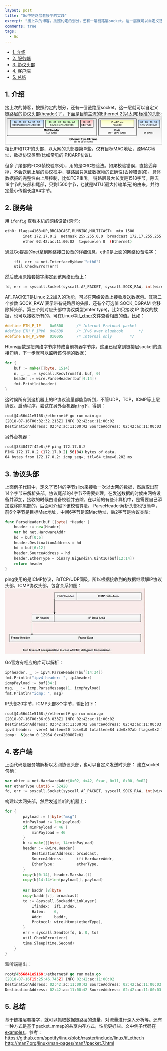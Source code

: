```yaml
---
layout: post
title: "Go中链路层套接字的实践"
excerpt: "接上次的博客，按照约定的划分，还有一层链路层socket。这一层就可以自定义链路层的协议头部(header)了，下面是目前主流的Ethernet 2(以太网)标准的头部: 相比IP和TCP的头部，以太网的头部要简单些，仅有目标MAC地址，源MAC地址，数据协议类型(比如常见的IP和ARP协议)。"
comments: true
tags:
  - Go
---
```


* [1\. 介绍](#1-%E4%BB%8B%E7%BB%8D)
* [2\. 服务端](#2-%E6%9C%8D%E5%8A%A1%E7%AB%AF)
* [3\. 协议头部](#3-%E5%8D%8F%E8%AE%AE%E5%A4%B4%E9%83%A8)
* [4\. 客户端](#4-%E5%AE%A2%E6%88%B7%E7%AB%AF)
* [5\. 总结](#5-%E6%80%BB%E7%BB%93)

## 1. 介绍
接上次的博客，按照约定的划分，还有一层链路层socket。这一层就可以自定义链路层的协议头部(header)了，下面是目前主流的Ethernet 2(以太网)标准的头部:
![Ethernet_Type_II_Frame_format.png](/assets/img/Ethernet_Type_II_Frame_format.png)   
相比IP和TCP的头部，以太网的头部要简单些，仅有目标MAC地址，源MAC地址，数据协议类型(比如常见的IP和ARP协议)。

但多了尾部的FCS(帧校验序列)，用的是CRC校验法。如果校验错误，直接丢弃掉，不会送到上层的协议栈中，链路层只保证数据帧的正确性(丢掉错误的)。具体数据报的完整性由上层控制，比如TCP重传。
链路层最大长度是1518字节，除去18字节的头部和尾部，只剩1500字节，也就是MTU(最大传输单元)的由来，并约定最小传输长度64字节。

## 2. 服务端
用 `ifonfig` 查看本机的网络设备(网卡):
```sh
eth0: flags=4163<UP,BROADCAST,RUNNING,MULTICAST>  mtu 1500
        inet 172.17.0.2  netmask 255.255.0.0  broadcast 172.17.255.255
        ether 02:42:ac:11:00:02  txqueuelen 0  (Ethernet)
```
通过Go提高的net拿到网络接口设备的详细信息，eth0是上面的网络设备名字：
```go
	ifi, err := net.InterfaceByName("eth0")
    util.CheckError(err)
```
然后使用原始套接字绑定到该网络设备上：
```go
fd, err := syscall.Socket(syscall.AF_PACKET, syscall.SOCK_RAW, int(wire.Htons(0x800)))
```
AF_PACKET是Linux 2.2加入的功能，可以在网络设备上接收发送数据包。其第二个参数 SOCK_RAW 表示带有链路层的头部，还有个可选值 SOCK_DGRAM 会移除掉头部。第三个则对应头部中协议类型(ehter type)，比如只接收 IP 协议的数据，也可以接收所有的。可在Linux中[if_ether](https://github.com/spotify/linux/blob/master/include/linux/if_ether.h#L42:9)文件查看相应的值。比如：
```c
#define ETH_P_IP	0x0800		/* Internet Protocol packet	
#define ETH_P_IPV6	0x86DD		/* IPv6 over bluebook		*/
#define ETH_P_SNAP	0x0005		/* Internal only		*/
```
Htons函数是把网络字节序转成当前机器字节序。这里已经拿到链接层socket的连接句柄，下一步就可以监听该句柄的数据：
```go
for {
    buf := make([]byte, 1514)
    n, _, _ := syscall.Recvfrom(fd, buf, 0)
    header := wire.ParseHeader(buf[0:14])
    fmt.Println(header)
}    
```
这时候所有到这机器上的IP协议流量都能监听到，不管UDP，TCP，ICMP等上层协议。启动程序，尝试在另外台机器`ping`下，得到：
```sh
root@4b56d41e5168:/ethernet# go run main.go
[2018-07-16T00:32:32.215Z] INFO 02:42:ac:11:00:02
DestinationAddress: 02:42:ac:11:00:02 SourceAddress: 02:42:ac:11:00:03 EtherType: ipv4
```
另外台机器：
```sh
root@3348477f42e8:/# ping 172.17.0.2
PING 172.17.0.2 (172.17.0.2) 56(84) bytes of data.
64 bytes from 172.17.0.2: icmp_seq=1 ttl=64 time=0.202 ms
```
## 3. 协议头部
上面例子代码中，定义了1514的字节slice来接收一次以太网的数据，然后取出前14个字节来解析头部。协议尾部的4字节不需要处理，在发送数据的时候由网络设备并添加，接收的时候由设备校验并去除。在以前的有些计算机中，是需要自己添加或移除尾部的，后面可介绍下该校验算法。 ParseHeader解析头部也很简单，前6个字节是目标Mac地址，中间6字节是源Mac地址，后2字节是协议类型:
```go
func ParseHeader(buf []byte) *Header {
	header := new(Header)
	var hd net.HardwareAddr
	hd = buf[0:6]
	header.DestinationAddress = hd
	hd = buf[6:12]
	header.SourceAddress = hd
	header.EtherType = binary.BigEndian.Uint16(buf[12:14])
	return header
}
```
ping使用的是ICMP协议，和TCP/UDP同级，所以根据接收到的数据继续解IP协议头部，ICMP协议头部。包含关系如图：
![ICMP-datagram-transmission.jpg](/assets/img/ICMP-datagram-transmission.jpg)   

Go官方有相应的库可以解析：
```go
ip4header, _ := ipv4.ParseHeader(buf[14:34])
fmt.Println("ipv4 header: ", ip4header)
icmpPayload := buf[34:]
msg, _ := icmp.ParseMessage(1, icmpPayload)
fmt.Println("icmp: ", msg)
```
IP头部20字节，ICMP头部8个字节，输出如下：
```sh
root@4b56d41e5168://ethernet# go run main.go
[2018-07-16T00:36:03.033Z] INFO 02:42:ac:11:00:02
DestinationAddress: 02:42:ac:11:00:02 SourceAddress: 02:42:ac:11:00:03 EtherType: ipv4
ipv4 header:  ver=4 hdrlen=20 tos=0x0 totallen=84 id=0x97ab flags=0x2 fragoff=0x0 ttl=64 proto=1 cksum=0x4ad6 src=172.17.0.3 dst=172.17.0.2
icmp:  &{echo 0 12964 0xc4200807e0}
```
## 4. 客户端
上面代码是服务端解析以太网协议头部，也可以自定义发送时头部：
建立socket句柄：
```go
var ohter = net.HardwareAddr{0x02, 0x42, 0xac, 0x11, 0x00, 0x02}
var etherType uint16 = 52428
fd, err := syscall.Socket(syscall.AF_PACKET, syscall.SOCK_RAW, int(wire.Htons(etherType)))
```
构建以太网头部，然后发送监听的机器上：
```go
for {
		payload := []byte("msg")
		minPayload := len(payload)
		if minPayload < 46 {
			minPayload = 46
		}
		b := make([]byte, 14+minPayload)
		header := &wire.Header{
			DestinationAddress: broadcast,
			SourceAddress:      ifi.HardwareAddr,
			EtherType:          etherType,
		}
		copy(b[0:14], header.Marshal())
		copy(b[14:14+len(payload)], payload)

		var baddr [8]byte
		copy(baddr[:], broadcast)
		to := &syscall.SockaddrLinklayer{
			Ifindex:  ifi.Index,
			Halen:    6,
			Addr:     baddr,
			Protocol: wire.Htons(etherType),
		}
		err = syscall.Sendto(fd, b, 0, to)
		util.CheckError(err)
		time.Sleep(time.Second)
	}
}
```
监听端输出：
```go
root@4b56d41e5168:/ethernet# go run main.go
[2018-07-16T15:25:46.745Z] INFO 02:42:ac:11:00:02
DestinationAddress: 02:42:ac:11:00:02 SourceAddress: 02:42:ac:11:00:03 EtherType: unknow52428
DestinationAddress: 02:42:ac:11:00:02 SourceAddress: 02:42:ac:11:00:03 EtherType: unknow52428
```
## 5. 总结
基于链接层套接字，就可以抓取数据链路层的流量，对流量进行深入分析等。还有一种方式是基于packet_mmap的共享内存方式，性能更好些。文中例子代码在[examples](https://github.com/mushroomsir/blog/tree/master/examples/002)。参考：
https://github.com/spotify/linux/blob/master/include/linux/if_ether.h
http://man7.org/linux/man-pages/man7/packet.7.html